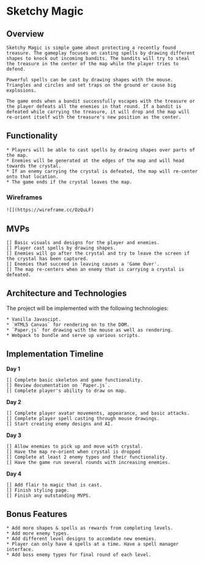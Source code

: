 # Sketchy Magic
## Overview
    Sketchy Magic is simple game about protecting a recently found treasure. The gameplay focuses on casting spells by drawing different shapes to knock out incoming bandits. The bandits will try to steal the treasure in the center of the map while the player tries to defend.

    Powerful spells can be cast by drawing shapes with the mouse. Triangles and circles and set traps on the ground or cause big explosions. 

    The game ends when a bandit successfully escapes with the treasure or the player defeats all the enemies in that round. If a bandit is defeated while carrying the treasure, it will drop and the map will re-orient itself with the treasure's new position as the center.


## Functionality
    * Players will be able to cast spells by drawing shapes over parts of the map.
    * Enemies will be generated at the edges of the map and will head towards the crystal.
    * If an enemy carrying the crystal is defeated, the map will re-center onto that location.
    * The game ends if the crystal leaves the map.

### Wireframes

    ![](https://wireframe.cc/OzQuLF)

## MVPs
    [] Basic visuals and designs for the player and enemies.
    [] Player cast spells by drawing shapes.
    [] Enemies will go after the crystal and try to leave the screen if the crystal has been captured.
    [] Enemies that succeed in leaving causes a 'Game Over'.
    [] The map re-centers when an enemy that is carrying a crystal is defeated.

## Architecture and Technologies

The project will be implemented with the following technologies:

    * Vanilla Javascipt.
    * `HTML5 Canvas` for rendering on to the DOM.
    * `Paper.js` for drawing with the mouse as well as rendering.
    * Webpack to bundle and serve up various scripts.

## Implementation Timeline

**Day 1** 

    [] Complete basic skeleton and game functionality.
    [] Review documentation on `Paper.js`.
    [] Complete player's ability to draw on map.

**Day 2**

    [] Complete player avatar movements, appearance, and basic attacks.
    [] Complete player spell casting through mouse drawings.
    [] Start creating enemy designs and AI.

**Day 3** 

    [] Allow enemies to pick up and move with crystal.
    [] Have the map re-orient when crystal is dropped
    [] Complete at least 2 enemy types and their functionality.
    [] Have the game run several rounds with increasing enemies.

**Day 4** 

    [] Add flair to magic that is cast.
    [] Finish styling page.
    [] Finish any outstanding MVPS.

## Bonus Features

    * Add more shapes & spells as rewards from completing levels.
    * Add more enemy types.
    * Add different level designs to accomdate new enemies.
    * Player can only have 4 spells at a time. Have a spell manager interface.
    * Add boss enemy types for final round of each level.